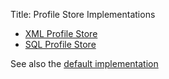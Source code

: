 Title: Profile Store Implementations

- [XML Profile Store](xml/about.html)
- [SQL Profile Store](sql/about.html)

See also the [default implementation](../core/about.html)

